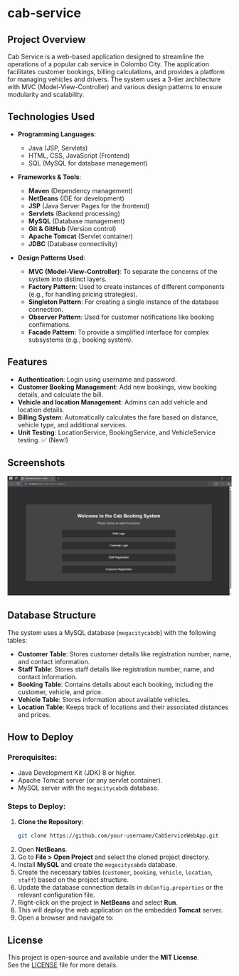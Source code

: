 # cab-service

## Project Overview
Cab Service is a web-based application designed to streamline the operations of a popular cab service in Colombo City. The application facilitates customer bookings, billing calculations, and provides a platform for managing vehicles and drivers. The system uses a 3-tier architecture with MVC (Model-View-Controller) and various design patterns to ensure modularity and scalability.

## Technologies Used

- **Programming Languages**:  
  - Java (JSP, Servlets)
  - HTML, CSS, JavaScript (Frontend)
  - SQL (MySQL for database management)

- **Frameworks & Tools**:  
  - **Maven** (Dependency management)
  - **NetBeans** (IDE for development)
  - **JSP** (Java Server Pages for the frontend)
  - **Servlets** (Backend processing)
  - **MySQL** (Database management)
  - **Git & GitHub** (Version control)
  - **Apache Tomcat** (Servlet container)
  - **JDBC** (Database connectivity)
  
- **Design Patterns Used**:
  - **MVC (Model-View-Controller)**: To separate the concerns of the system into distinct layers.
  - **Factory Pattern**: Used to create instances of different components (e.g., for handling pricing strategies).
  - **Singleton Pattern**: For creating a single instance of the database connection.
  - **Observer Pattern**: Used for customer notifications like booking confirmations.
  - **Facade Pattern**: To provide a simplified interface for complex subsystems (e.g., booking system).

## Features

- **Authentication**: Login using username and password.
- **Customer Booking Management**: Add new bookings, view booking details, and calculate the bill.
- **Vehicle and location Management**: Admins can add vehicle and location details.
- **Billing System**: Automatically calculates the fare based on distance, vehicle type, and additional services.
- **Unit Testing**: LocationService, BookingService, and VehicleService testing. ✅ (New!)


## Screenshots
![image](./Readme-src/1.png)

## Database Structure

The system uses a MySQL database (`megacitycabdb`) with the following tables:

- **Customer Table**: Stores customer details like registration number, name, and contact information.
- **Staff Table**: Stores staff details like registration number, name, and contact information.
- **Booking Table**: Contains details about each booking, including the customer, vehicle, and price.
- **Vehicle Table**: Stores information about available vehicles.
- **Location Table**: Keeps track of locations and their associated distances and prices.

## How to Deploy

### Prerequisites:
- Java Development Kit (JDK) 8 or higher.
- Apache Tomcat server (or any servlet container).
- MySQL server with the `megacitycabdb` database.

### Steps to Deploy:

1. **Clone the Repository**:
    ```sh
    git clone https://github.com/your-username/CabServiceWebApp.git
    ```
1. Open **NetBeans**.
2. Go to **File > Open Project** and select the cloned project directory.
3. Install **MySQL** and create the `megacitycabdb` database.
4. Create the necessary tables (`customer`, `booking`, `vehicle`, `location`, `staff`) based on the project structure.
5. Update the database connection details in `dbConfig.properties` or the relevant configuration file.
6. Right-click on the project in **NetBeans** and select **Run**.
7. This will deploy the web application on the embedded **Tomcat** server.
8. Open a browser and navigate to:  

## License

This project is open-source and available under the **MIT License**.  
See the [LICENSE](LICENSE) file for more details.
